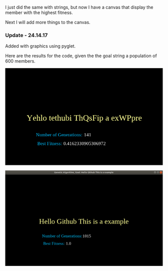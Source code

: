 I just did the same with strings, but now I have a canvas that display the member with the highest fitness.

Next I will add more things to the canvas.

### Update - 24.14.17

Added with graphics using pyglet.

Here are the results for the code, given the the goal string a population of 600 members.

![picture](img/initial.png)

![picture](img/end.png)
